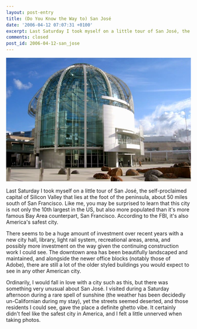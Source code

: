 ```yaml
---
layout: post-entry
title: (Do You Know the Way to) San José
date: '2006-04-12 07:07:31 +0100'
excerpt: Last Saturday I took myself on a little tour of San José, the self-proclaimed capital of Silicon Valley.
comments: closed
post_id: 2006-04-12-san_jose
---
```

![San José City Hall](/assets/images/2006/04/san_jose.jpg)

Last Saturday I took myself on a little tour of San José, the self-proclaimed capital of Silicon Valley that lies at the foot of the peninsula, about 50 miles south of San Francisco. Like me, you may be surprised to learn that this city is not only the 10th largest in the US, but also more populated than it's more famous Bay Area counterpart, San Francisco. According to the FBI, it's also America's safest city.

There seems to be a huge amount of investment over recent years with a new city hall, library, light rail system, recreational areas, arena, and possibly more investment on the way given the continuing construction work I could see. The downtown area has been beautifully landscaped and maintained, and alongside the newer office blocks (notably those of Adobe), there are still a lot of the older styled buildings you would expect to see in any other American city.

Ordinarily, I would fall in love with a city such as this, but there was something very unusual about San José. I visited during a Saturday afternoon during a rare spell of sunshine (the weather has been decidedly un-Californian during my stay), yet the streets seemed deserted, and those residents I could see, gave the place a definite ghetto vibe. It certainly didn't feel like the safest city in America, and I felt a little unnerved when taking photos.